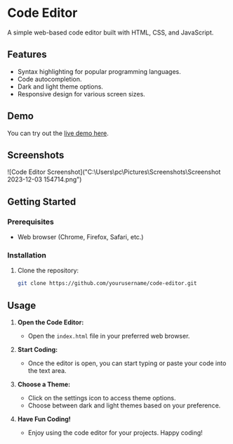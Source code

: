 # Code Editor

A simple web-based code editor built with HTML, CSS, and JavaScript.

## Features

- Syntax highlighting for popular programming languages.
- Code autocompletion.
- Dark and light theme options.
- Responsive design for various screen sizes.

## Demo

You can try out the [live demo here](#).

## Screenshots

![Code Editor Screenshot]("C:\Users\pc\Pictures\Screenshots\Screenshot 2023-12-03 154714.png")

## Getting Started

### Prerequisites

- Web browser (Chrome, Firefox, Safari, etc.)

### Installation

1. Clone the repository:

   ```bash
   git clone https://github.com/yourusername/code-editor.git
   
## Usage

1. **Open the Code Editor:**
   - Open the `index.html` file in your preferred web browser.

2. **Start Coding:**
   - Once the editor is open, you can start typing or paste your code into the text area.

3. **Choose a Theme:**
   - Click on the settings icon to access theme options.
   - Choose between dark and light themes based on your preference.

4. **Have Fun Coding!**
    - Enjoy using the code editor for your projects. Happy coding!

